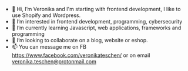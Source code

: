 - 👋 Hi, I’m Veronika and I'm starting with frontend development, I like to use Shopify and Wordpress.
- 👀 I’m interested in frontend development, programming, cybersecurity
- 🌱 I’m currently learning Javascript, web applications, frameworks and programming
- 💞️ I’m looking to collaborate on a blog, website or eshop.
- 📫 You can message me on FB https://www.facebook.com/veronikateschen/ or on email veronika.teschen@protonmail.com
<!---
malailua/malailua is a ✨ special ✨ repository because its `README.md` (this file) appears on your GitHub profile.
You can click the Preview link to take a look at your changes.
--->
